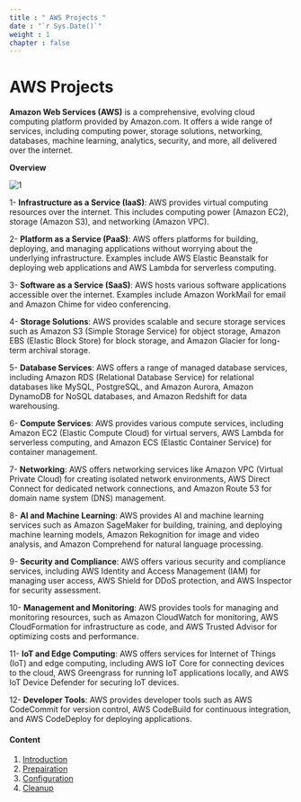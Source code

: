 ```yaml
---
title : " AWS Projects "
date : "`r Sys.Date()`"
weight : 1
chapter : false
---
```


# AWS Projects

**Amazon Web Services (AWS)** is a comprehensive, evolving cloud computing platform provided by Amazon.com. It offers a wide range of services, including computing power, storage solutions, networking, databases, machine learning, analytics, security, and more, all delivered over the internet.

**Overview**
    
![1](/aws-ws/images/1/1.png?featherlight=false&width=90pc)

1- **Infrastructure as a Service (IaaS)**: AWS provides virtual computing resources over the internet. This includes computing power (Amazon EC2), storage (Amazon S3), and networking (Amazon VPC).

2- **Platform as a Service (PaaS)**: AWS offers platforms for building, deploying, and managing applications without worrying about the underlying infrastructure. Examples include AWS Elastic Beanstalk for deploying web applications and AWS Lambda for serverless computing.

3- **Software as a Service (SaaS)**: AWS hosts various software applications accessible over the internet. Examples include Amazon WorkMail for email and Amazon Chime for video conferencing.

4- **Storage Solutions**: AWS provides scalable and secure storage services such as Amazon S3 (Simple Storage Service) for object storage, Amazon EBS (Elastic Block Store) for block storage, and Amazon Glacier for long-term archival storage.

5- **Database Services**: AWS offers a range of managed database services, including Amazon RDS (Relational Database Service) for relational databases like MySQL, PostgreSQL, and Amazon Aurora, Amazon DynamoDB for NoSQL databases, and Amazon Redshift for data warehousing.

6- **Compute Services**: AWS provides various compute services, including Amazon EC2 (Elastic Compute Cloud) for virtual servers, AWS Lambda for serverless computing, and Amazon ECS (Elastic Container Service) for container management.

7- **Networking**: AWS offers networking services like Amazon VPC (Virtual Private Cloud) for creating isolated network environments, AWS Direct Connect for dedicated network connections, and Amazon Route 53 for domain name system (DNS) management.

8- **AI and Machine Learning**: AWS provides AI and machine learning services such as Amazon SageMaker for building, training, and deploying machine learning models, Amazon Rekognition for image and video analysis, and Amazon Comprehend for natural language processing.

9- **Security and Compliance**: AWS offers various security and compliance services, including AWS Identity and Access Management (IAM) for managing user access, AWS Shield for DDoS protection, and AWS Inspector for security assessment.

10- **Management and Monitoring**: AWS provides tools for managing and monitoring resources, such as Amazon CloudWatch for monitoring, AWS CloudFormation for infrastructure as code, and AWS Trusted Advisor for optimizing costs and performance.

11- **IoT and Edge Computing**: AWS offers services for Internet of Things (IoT) and edge computing, including AWS IoT Core for connecting devices to the cloud, AWS Greengrass for running IoT applications locally, and AWS IoT Device Defender for securing IoT devices.

12- **Developer Tools**: AWS provides developer tools such as AWS CodeCommit for version control, AWS CodeBuild for continuous integration, and AWS CodeDeploy for deploying applications.


#### Content

1. [Introduction](/cicd-ws/1-intro/)
2. [Prepairation](/cicd-ws/2-prepair/)
3. [Configuration](/cicd-ws/3-config)
4. [Cleanup](/cicd-ws/4-cleanup/)